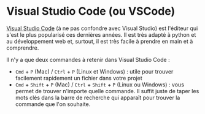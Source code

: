 # Visual Studio Code (ou VSCode)

[Visual Studio Code](https://code.visualstudio.com/) (à ne pas confondre avec Visual Studio) est l'éditeur qui s'est le plus popularisé ces dernières années. Il est très adapté à python et au développement web et, surtout, il est très facile à prendre en main et à comprendre.

Il n'y a que deux commandes à retenir dans Visual Studio Code :
- `Cmd` + `P` (Mac) / `Ctrl` + `P` (Linux et Windows) : utile pour trouver facilement rapidement un fichier dans votre projet
- `Cmd` + `Shift` + `P` (Mac) / `Ctrl` + `Shift` + `P` (Linux ou Windows) : vous permet de trouver n'importe quelle commande. Il suffit juste de taper les mots clés dans la barre de recherche qui apparaît pour trouver la commande que l'on souhaite.
